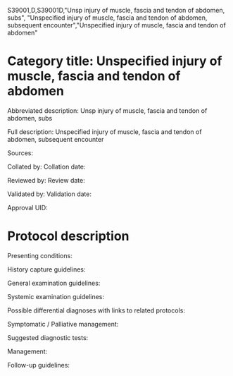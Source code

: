 S39001,D,S39001D,"Unsp injury of muscle, fascia and tendon of abdomen, subs", "Unspecified injury of muscle, fascia and tendon of abdomen, subsequent encounter","Unspecified injury of muscle, fascia and tendon of abdomen"
# Category title: Unspecified injury of muscle, fascia and tendon of abdomen

Abbreviated description: Unsp injury of muscle, fascia and tendon of abdomen, subs

Full description: Unspecified injury of muscle, fascia and tendon of abdomen, subsequent encounter

Sources:

Collated by:
Collation date:

Reviewed by:
Review date:

Validated by:
Validation date:

Approval UID:

# Protocol description

Presenting conditions:

History capture guidelines:

General examination guidelines:

Systemic examination guidelines:

Possible differential diagnoses with links to related protocols:

Symptomatic / Palliative management:

Suggested diagnostic tests:

Management:

Follow-up guidelines:
